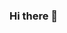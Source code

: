 ### Hi there 👋

<!--
**QilinZhou56/QilinZhou56** is a ✨ _special_ ✨ repository because its `README.md` (this file) appears on your GitHub profile.

Here are some ideas to get you started:


👋 Hi, I’m Qilin Zhou. You could also call me Alex.
👀 I’m interested in Data Science and Social Research
🌱 I’m currently learning Computer Science and Public Policy at UChicago.
💞️ I’m looking to collaborate on data visualization and large data processing in social research fields, not limited to education, economics, and language development.
📫 How to reach me qilinzhou888@gmail.com
-->
